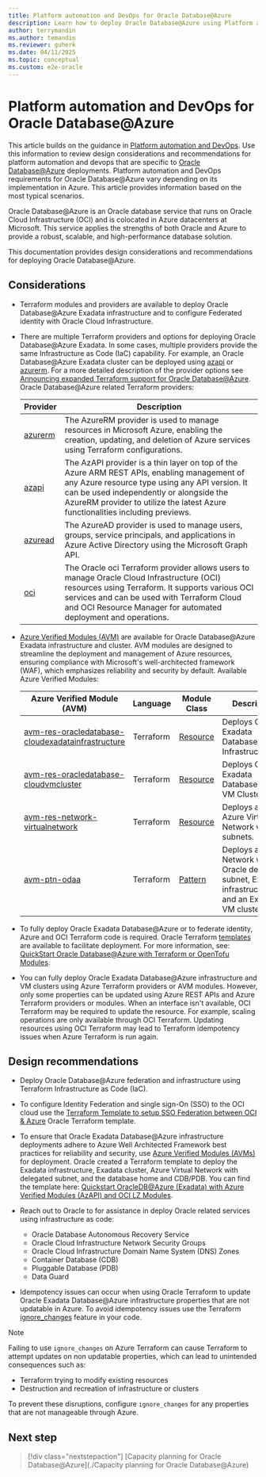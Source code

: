 ```yaml
---
title: Platform automation and DevOps for Oracle Database@Azure
description: Learn how to deploy Oracle Database@Azure using Platform automation and DevOps.
author: terrymandin
ms.author: temandin
ms.reviewer: guherk
ms.date: 04/11/2025
ms.topic: conceptual
ms.custom: e2e-oracle
---
```

# Platform automation and DevOps for Oracle Database@Azure

This article builds on the guidance in [Platform automation and DevOps](/azure/cloud-adoption-framework/ready/landing-zone/design-area/platform-automation-devops). Use this information to review design considerations and recommendations for platform automation and devops that are specific to [Oracle Database@Azure](/azure/oracle/oracle-db/database-overview) deployments. Platform automation and DevOps requirements for Oracle Database@Azure vary depending on its implementation in Azure. This article provides information based on the most typical scenarios.

Oracle Database@Azure is an Oracle database service that runs on Oracle Cloud Infrastructure (OCI) and is colocated in Azure datacenters at Microsoft. This service applies the strengths of both Oracle and Azure to provide a robust, scalable, and high-performance database solution.

This documentation provides design considerations and recommendations for deploying Oracle Database@Azure.

## Considerations

- Terraform modules and providers are available to deploy Oracle Database@Azure Exadata infrastructure and to configure Federated identity with Oracle Cloud Infrastructure.

- There are multiple Terraform providers and options for deploying Oracle Database@Azure Exadata. In some cases, multiple providers provide the same Infrastructure as Code (IaC) capability. For example, an Oracle Database@Azure Exadata cluster can be deployed using [azapi](/azure/templates/oracle.database/cloudvmclusters?pivots=deployment-language-terraform) or [azurerm](https://registry.terraform.io/providers/hashicorp/azurerm/latest/docs/resources/oracle_exadata_infrastructure). For a more detailed description of the provider options see [Announcing expanded Terraform support for Oracle Database@Azure](https://blogs.oracle.com/cloud-infrastructure/post/azurerm-avm-oracle-database-at-azure). Oracle Database@Azure related Terraform providers:

    | Provider | Description
    | - | - |
    | [azurerm](https://registry.terraform.io/providers/hashicorp/azurerm/latest) | The AzureRM provider is used to manage resources in Microsoft Azure, enabling the creation, updating, and deletion of Azure services using Terraform configurations.
    | [azapi](https://registry.terraform.io/providers/hashicorp/azurerm/latest) | The AzAPI provider is a thin layer on top of the Azure ARM REST APIs, enabling management of any Azure resource type using any API version. It can be used independently or alongside the AzureRM provider to utilize the latest Azure functionalities including previews.
    | [azuread](https://registry.terraform.io/providers/hashicorp/azuread/latest) | The AzureAD provider is used to manage users, groups, service principals, and applications in Azure Active Directory using the Microsoft Graph API. 
    | [oci](https://registry.terraform.io/providers/oracle/oci/latest) | The Oracle oci Terraform provider allows users to manage Oracle Cloud Infrastructure (OCI) resources using Terraform. It supports various OCI services and can be used with Terraform Cloud and OCI Resource Manager for automated deployment and operations.

- [Azure Verified Modules (AVM)](https://aka.ms/avm) are available for Oracle Database@Azure Exadata infrastructure and cluster. AVM modules are designed to streamline the deployment and management of Azure resources, ensuring compliance with Microsoft's well-architected framework (WAF), which emphasizes reliability and security by default. Available Azure Verified Modules:

    | Azure Verified Module (AVM) | Language | Module Class | Description
    | - | - | - | - |
    | [avm-res-oracledatabase-cloudexadatainfrastructure](https://registry.terraform.io/modules/Azure/avm-res-oracledatabase-cloudexadatainfrastructure/azurerm/latest) | Terraform | [Resource](https://azure.github.io/Azure-Verified-Modules/specs/shared/module-classifications/) | Deploys Oracle Exadata Database@Azure Infrastructure |
    | [avm-res-oracledatabase-cloudvmcluster](https://registry.terraform.io/modules/Azure/avm-res-oracledatabase-cloudvmcluster/azurerm/latest) | Terraform | [Resource](https://azure.github.io/Azure-Verified-Modules/specs/shared/module-classifications/) | Deploys Oracle Exadata Database@Azure VM Cluster |
    | [avm-res-network-virtualnetwork](https://registry.terraform.io/modules/Azure/avm-res-network-virtualnetwork/azurerm/latest) | Terraform | [Resource](https://azure.github.io/Azure-Verified-Modules/specs/shared/module-classifications/) | Deploys an Azure Virtual Network with subnets. |
    | [avm-ptn-odaa](https://registry.terraform.io/modules/Azure/avm-ptn-odaa/azurerm/latest) | Terraform | [Pattern](https://azure.github.io/Azure-Verified-Modules/specs/shared/module-classifications/) | Deploys a Virtual Network with Oracle delegated subnet, Exadata infrastructure, and an Exadata VM cluster |

- To fully deploy Oracle Exadata Database@Azure or to federate identity, Azure and OCI Terraform code is required. Oracle Terraform [templates](https://github.com/oci-landing-zones/terraform-oci-multicloud-azure/tree/main/templates) are available to facilitate deployment. For more information, see: [QuickStart Oracle Database@Azure with Terraform or OpenTofu Modules](https://docs.oracle.com/en/learn/dbazure-terraform/index.html). 

- You can fully deploy Oracle Exadata Database@Azure infrastructure and VM clusters using Azure Terraform providers or AVM modules. However, only some properties can be updated using Azure REST APIs and Azure Terraform providers or modules. When an interface isn't available, OCI Terraform may be required to update the resource. For example, scaling operations are only available through OCI Terraform. Updating resources using OCI Terraform may lead to Terraform idempotency issues when Azure Terraform is run again.

## Design recommendations

- Deploy Oracle Database@Azure federation and infrastructure using Terraform Infrastructure as Code (IaC).

- To configure Identity Federation and single sign-On (SSO) to the OCI cloud use the [Terraform Template to setup SSO Federation between OCI & Azure](https://github.com/oci-landing-zones/terraform-oci-multicloud-azure/tree/main/templates/az-oci-sso-federation) Oracle Terraform template. 

- To ensure that Oracle Exadata Database@Azure infrastructure deployments adhere to Azure Well Architected Framework best practices for reliability and security, use [Azure Verified Modules (AVMs)](https://aka.ms/avm) for deployment. Oracle created a Terraform template to deploy the Exadata infrastructure, Exadata cluster, Azure Virtual Network with delegated subnet, and the database home and CDB/PDB. You can find the template here: [Quickstart OracleDB@Azure (Exadata) with Azure Verified Modules (AzAPI) and OCI LZ Modules](https://github.com/oci-landing-zones/terraform-oci-multicloud-azure/tree/main/templates/avm-oci-exadata-quickstart).


- Reach out to Oracle to for assistance in deploy Oracle related services using infrastructure as code:
  - Oracle Database Autonomous Recovery Service
  - Oracle Cloud Infrastructure Network Security Groups
  - Oracle Cloud Infrastructure Domain Name System (DNS) Zones
  - Container Database (CDB) 
  - Pluggable Database (PDB) 
  - Data Guard

- Idempotency issues can occur when using Oracle Terraform to update Oracle Exadata Database@Azure infrastructure properties that are not updatable in Azure. To avoid idempotency issues use the Terraform [ignore_changes](https://developer.hashicorp.com/terraform/language/meta-arguments/lifecycle#ignore_changes) feature in your code.
 
> [!NOTE]
> Failing to use ```ignore_changes``` on Azure Terraform can cause Terraform to attempt updates on non updatable properties, which can lead to unintended consequences such as:
> - Terraform trying to modify existing resources
> - Destruction and recreation of infrastructure or clusters
> 
> To prevent these disruptions, configure ```ignore_changes``` for any properties that are not manageable through Azure.

## Next step

> [!div class="nextstepaction"]
> [Capacity planning for Oracle Database@Azure](./Capacity planning for Oracle Database@Azure)
